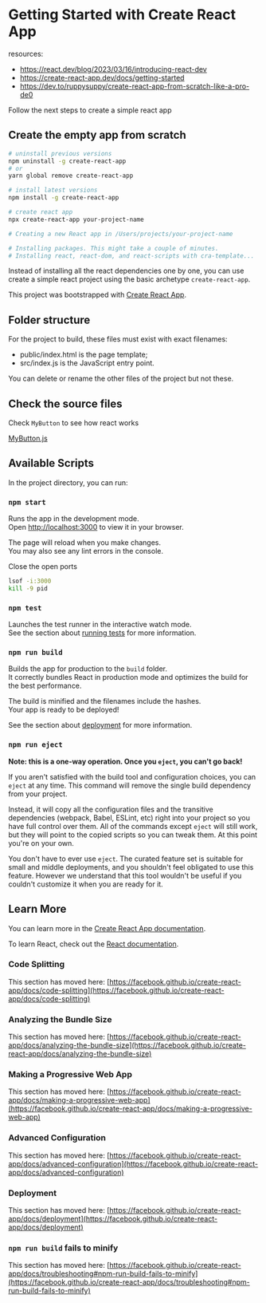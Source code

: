 # Getting Started with Create React App

resources: 
- https://react.dev/blog/2023/03/16/introducing-react-dev
- https://create-react-app.dev/docs/getting-started
- https://dev.to/ruppysuppy/create-react-app-from-scratch-like-a-pro-de0

Follow the next steps to create a simple react app

## Create the empty app from scratch

```bash
# uninstall previous versions
npm uninstall -g create-react-app
# or 
yarn global remove create-react-app

# install latest versions
npm install -g create-react-app

# create react app
npx create-react-app your-project-name

# Creating a new React app in /Users/projects/your-project-name

# Installing packages. This might take a couple of minutes.
# Installing react, react-dom, and react-scripts with cra-template...
```
Instead of installing all the react dependencies one by one, you can use create a simple react project using the basic 
archetype `create-react-app`.

This project was bootstrapped with [Create React App](https://github.com/facebook/create-react-app).

## Folder structure

For the project to build, these files must exist with exact filenames:

- public/index.html is the page template;
- src/index.js is the JavaScript entry point.

You can delete or rename the other files of the project but not these.

## Check the source files

Check `MyButton` to see how react works

[MyButton.js](src%2Fcomponents%2Fbutton%2FMyButton.js)

## Available Scripts

In the project directory, you can run:

### `npm start`

Runs the app in the development mode.\
Open [http://localhost:3000](http://localhost:3000) to view it in your browser.

The page will reload when you make changes.\
You may also see any lint errors in the console.

Close the open ports
```bash
lsof -i:3000
kill -9 pid
```
### `npm test`

Launches the test runner in the interactive watch mode.\
See the section about [running tests](https://facebook.github.io/create-react-app/docs/running-tests) for more information.

### `npm run build`

Builds the app for production to the `build` folder.\
It correctly bundles React in production mode and optimizes the build for the best performance.

The build is minified and the filenames include the hashes.\
Your app is ready to be deployed!

See the section about [deployment](https://facebook.github.io/create-react-app/docs/deployment) for more information.

### `npm run eject`

**Note: this is a one-way operation. Once you `eject`, you can't go back!**

If you aren't satisfied with the build tool and configuration choices, you can `eject` at any time. This command will remove the single build dependency from your project.

Instead, it will copy all the configuration files and the transitive dependencies (webpack, Babel, ESLint, etc) right into your project so you have full control over them. All of the commands except `eject` will still work, but they will point to the copied scripts so you can tweak them. At this point you're on your own.

You don't have to ever use `eject`. The curated feature set is suitable for small and middle deployments, and you shouldn't feel obligated to use this feature. However we understand that this tool wouldn't be useful if you couldn't customize it when you are ready for it.

## Learn More

You can learn more in the [Create React App documentation](https://facebook.github.io/create-react-app/docs/getting-started).

To learn React, check out the [React documentation](https://reactjs.org/).

### Code Splitting

This section has moved here: [https://facebook.github.io/create-react-app/docs/code-splitting](https://facebook.github.io/create-react-app/docs/code-splitting)

### Analyzing the Bundle Size

This section has moved here: [https://facebook.github.io/create-react-app/docs/analyzing-the-bundle-size](https://facebook.github.io/create-react-app/docs/analyzing-the-bundle-size)

### Making a Progressive Web App

This section has moved here: [https://facebook.github.io/create-react-app/docs/making-a-progressive-web-app](https://facebook.github.io/create-react-app/docs/making-a-progressive-web-app)

### Advanced Configuration

This section has moved here: [https://facebook.github.io/create-react-app/docs/advanced-configuration](https://facebook.github.io/create-react-app/docs/advanced-configuration)

### Deployment

This section has moved here: [https://facebook.github.io/create-react-app/docs/deployment](https://facebook.github.io/create-react-app/docs/deployment)

### `npm run build` fails to minify

This section has moved here: [https://facebook.github.io/create-react-app/docs/troubleshooting#npm-run-build-fails-to-minify](https://facebook.github.io/create-react-app/docs/troubleshooting#npm-run-build-fails-to-minify)
